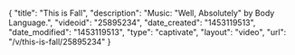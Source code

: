 {
    "title": "This is Fall",
    "description": "Music: \"Well, Absolutely\" by Body Language.",
    "videoid": "25895234",
    "date_created": "1453119513",
    "date_modified": "1453119513",
    "type": "captivate",
    "layout": "video",
    "url": "\/v\/this-is-fall\/25895234"
}